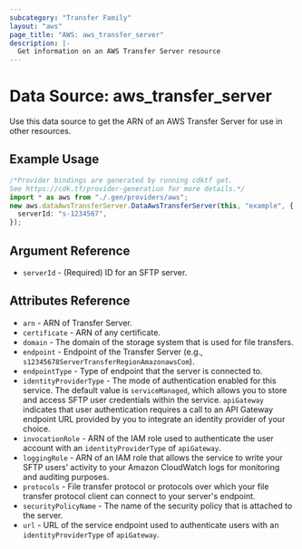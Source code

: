 ```yaml
---
subcategory: "Transfer Family"
layout: "aws"
page_title: "AWS: aws_transfer_server"
description: |-
  Get information on an AWS Transfer Server resource
---
```


# Data Source: aws\_transfer\_server

Use this data source to get the ARN of an AWS Transfer Server for use in other
resources.

## Example Usage

```typescript
/*Provider bindings are generated by running cdktf get.
See https://cdk.tf/provider-generation for more details.*/
import * as aws from "./.gen/providers/aws";
new aws.dataAwsTransferServer.DataAwsTransferServer(this, "example", {
  serverId: "s-1234567",
});

```

## Argument Reference

* `serverId` - (Required) ID for an SFTP server.

## Attributes Reference

* `arn` - ARN of Transfer Server.
* `certificate` - ARN of any certificate.
* `domain` -  The domain of the storage system that is used for file transfers.
* `endpoint` - Endpoint of the Transfer Server (e.g., `s12345678ServerTransferRegionAmazonawsCom`).
* `endpointType` - Type of endpoint that the server is connected to.
* `identityProviderType` - The mode of authentication enabled for this service. The default value is `serviceManaged`, which allows you to store and access SFTP user credentials within the service. `apiGateway` indicates that user authentication requires a call to an API Gateway endpoint URL provided by you to integrate an identity provider of your choice.
* `invocationRole` - ARN of the IAM role used to authenticate the user account with an `identityProviderType` of `apiGateway`.
* `loggingRole` - ARN of an IAM role that allows the service to write your SFTP users’ activity to your Amazon CloudWatch logs for monitoring and auditing purposes.
* `protocols` - File transfer protocol or protocols over which your file transfer protocol client can connect to your server's endpoint.
* `securityPolicyName` - The name of the security policy that is attached to the server.
* `url` - URL of the service endpoint used to authenticate users with an `identityProviderType` of `apiGateway`.
